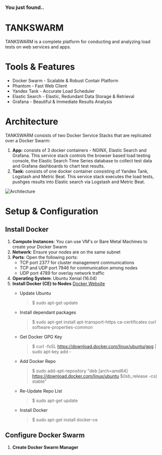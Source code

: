 ### You just found..
# TANKSWARM
TANKSWARM is a complete platform for conducting and analyzing load tests on web services and apps.

# Tools & Features
* Docker Swarm - Scalable & Robust Contair Platform
* Phantom - Fast Web Client
* Yandex Tank - Accurate Load Scheduler
* Elastic Search - Elastic, Redundant Data Storage & Retrieval
* Grafana - Beautiful & Immediate Results Analysis


# Architecture
TANKSWARM consists of two Docker Service Stacks that are replicated over a Docker Swarm:

1. **App:** consists of 3 docker containers - NGINX, Elastic Search and Grafana.  This service stack controls the browser based load testing console, the  Elastic Search Time Series database to collect test data and Grafana dashboards to chart test results.
2. **Tank:** consists of one docker container consisting of Yandex Tank, Logstash and Metric Beat.  This service stack executes the load tests, pushges results into Elastic search via Logstash and Metric Beat.

 ![Architecture](https://github.com/masterlau/tankswarm/blob/master/docs/architecture.png)

# Setup & Configuration
## Install Docker

1. **Compute Instances**: You can use VM's or Bare Metal Machines to create your Docker Swarm
2. **Network**: Ensure your nodes are on the same subnet
3. **Ports**: Open the following ports:
    * TCP port 2377 for cluster management communications
    * TCP and UDP port 7946 for communication among nodes
    * UDP port 4789 for overlay network traffic
4. **Operating System**: Ubuntu Xenial (16.04)
5. **Install Docker (CE) to Nodes** [Docker Website](https://docs.docker.com/install/linux/docker-ce/ubuntu/)
    * Update Ubuntu
      > $ sudo apt-get update
    
    * Install dependant packages
      > $ sudo apt-get install apt-transport-https ca-certificates curl software-properties-common
    
    * Get Docker GPG Key
      > $ curl -fsSL https://download.docker.com/linux/ubuntu/gpg | sudo apt-key add -
    
    * Add Docker Repo
      > $ sudo add-apt-repository "deb [arch=amd64] https://download.docker.com/linux/ubuntu $(lsb_release -cs) stable"
    
    * Re-Update Repo List
      > $ sudo apt-get update

    * Install Docker
      > $ sudo apt-get install docker-ce
    
## Configure Docker Swarm
1. **Create Docker Swarm Manager**
